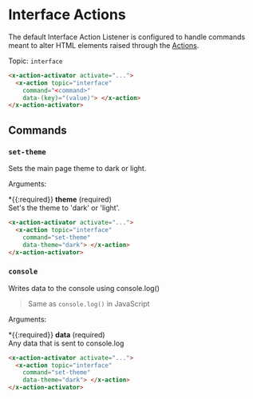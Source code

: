 # Interface Actions

The default Interface Action Listener is configured to handle commands meant to alter HTML elements
raised through the [Actions](/actions/event-bus).

Topic: `interface`

```html
<x-action-activator activate="...">
  <x-action topic="interface" 
    command="<command>" 
    data-(key)="(value)"> </x-action>
</x-action-activator>
```

## Commands

### `set-theme`

Sets the main page theme to dark or light.

Arguments:

*{{:required}} **theme** (required)\
  Set's the theme to 'dark' or 'light'.

```html
<x-action-activator activate="...">
  <x-action topic="interface" 
    command="set-theme" 
    data-theme="dark"> </x-action>
</x-action-activator>
```

### `console`

Writes data to the console using console.log()

> Same as `console.log()` in JavaScript

Arguments:

*{{:required}} **data** (required)\
  Any data that is sent to console.log

```html
<x-action-activator activate="...">
  <x-action topic="interface" 
    command="set-theme" 
    data-theme="dark"> </x-action>
</x-action-activator>
```
